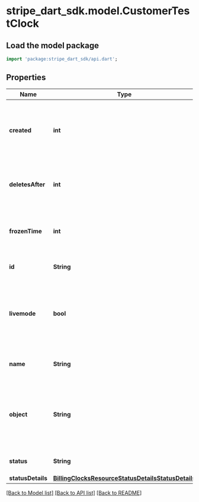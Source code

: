 # stripe_dart_sdk.model.CustomerTestClock

## Load the model package
```dart
import 'package:stripe_dart_sdk/api.dart';
```

## Properties
Name | Type | Description | Notes
------------ | ------------- | ------------- | -------------
**created** | **int** | Time at which the object was created. Measured in seconds since the Unix epoch. | 
**deletesAfter** | **int** | Time at which this clock is scheduled to auto delete. | 
**frozenTime** | **int** | Time at which all objects belonging to this clock are frozen. | 
**id** | **String** | Unique identifier for the object. | 
**livemode** | **bool** | Has the value `true` if the object exists in live mode or the value `false` if the object exists in test mode. | 
**name** | **String** | The custom name supplied at creation. | [optional] 
**object** | **String** | String representing the object's type. Objects of the same type share the same value. | 
**status** | **String** | The status of the Test Clock. | 
**statusDetails** | [**BillingClocksResourceStatusDetailsStatusDetails**](BillingClocksResourceStatusDetailsStatusDetails.md) |  | 

[[Back to Model list]](../README.md#documentation-for-models) [[Back to API list]](../README.md#documentation-for-api-endpoints) [[Back to README]](../README.md)


